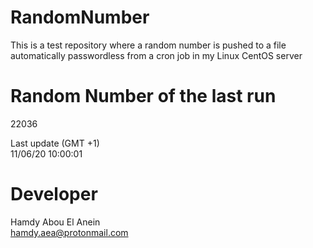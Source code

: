 # RandomNumber    
This is a test repository where a random number is pushed to a file automatically passwordless from a cron job in my Linux CentOS server    
# Random Number of the last run   
22036
      
Last update (GMT +1)    
11/06/20 10:00:01
# Developer    
Hamdy Abou El Anein   
hamdy.aea@protonmail.com

